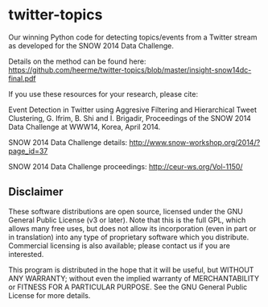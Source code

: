 twitter-topics
==============

Our winning Python code for detecting topics/events from a Twitter stream as developed for the SNOW 2014 Data Challenge.

Details on the method can be found here:
https://github.com/heerme/twitter-topics/blob/master/insight-snow14dc-final.pdf

If you use these resources for your research, please cite:

Event Detection in Twitter using Aggresive Filtering and Hierarchical Tweet Clustering, G. Ifrim, B. Shi and I. Brigadir, Proceedings of the SNOW 2014 Data Challenge at WWW14, Korea, April 2014.

SNOW 2014 Data Challenge details:
http://www.snow-workshop.org/2014/?page_id=37

SNOW 2014 Data Challenge proceedings:
http://ceur-ws.org/Vol-1150/


Disclaimer
----------
These software distributions are open source, licensed under the GNU General Public License (v3 or later). 
Note that this is the full GPL, which allows many free uses, but does not allow its incorporation 
(even in part or in translation) into any type of proprietary software which you distribute. 
Commercial licensing is also available; please contact us if you are interested.
 
This program is distributed in the hope that it will be useful,
but WITHOUT ANY WARRANTY; without even the implied warranty of
MERCHANTABILITY or FITNESS FOR A PARTICULAR PURPOSE. See the
GNU General Public License for more details.
